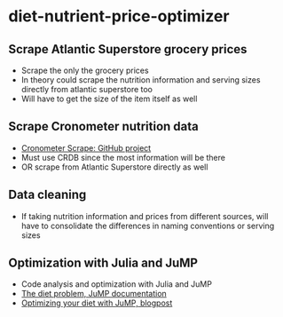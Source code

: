 # diet-nutrient-price-optimizer

## Scrape Atlantic Superstore grocery prices

- Scrape the only the grocery prices
- In theory could scrape the nutrition information and serving sizes directly from atlantic superstore too
- Will have to get the size of the item itself as well

## Scrape Cronometer nutrition data

- [Cronometer Scrape: GitHub project](https://github.com/bdero/cronometer-scrape)
- Must use CRDB since the most information will be there
- OR scrape from Atlantic Superstore directly as well

## Data cleaning

- If taking nutrition information and prices from different sources, will have to consolidate the differences in naming conventions or serving sizes

## Optimization with Julia and JuMP

- Code analysis and optimization with Julia and JuMP
- [The diet problem, JuMP documentation](https://jump.dev/JuMP.jl/stable/tutorials/linear/diet/)
- [Optimizing your diet with JuMP, blogpost](https://www.juliabloggers.com/optimizing-your-diet-with-jump-2/)
